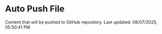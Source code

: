 # Auto Push File

Content that will be pushed to GitHub repository.
Last updated: 08/07/2025, 05:50:41 PM